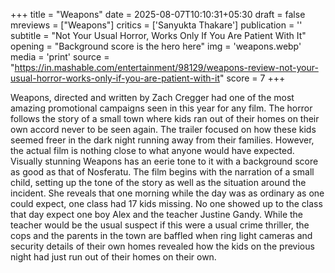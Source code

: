 +++
title = "Weapons"
date = 2025-08-07T10:10:31+05:30
draft = false
mreviews = ["Weapons"]
critics = ['Sanyukta Thakare']
publication = ''
subtitle = "Not Your Usual Horror, Works Only If You Are Patient With It"
opening = "Background score is the hero here"
img = 'weapons.webp'
media = 'print'
source = "https://in.mashable.com/entertainment/98129/weapons-review-not-your-usual-horror-works-only-if-you-are-patient-with-it"
score = 7
+++

Weapons, directed and written by Zach Cregger had one of the most amazing promotional campaigns seen in this year for any film. The horror follows the story of a small town where kids ran out of their homes on their own accord never to be seen again. The trailer focused on how these kids seemed freer in the dark night running away from their families. However, the actual film is nothing close to what anyone would have expected. Visually stunning Weapons has an eerie tone to it with a background score as good as that of Nosferatu. The film begins with the narration of a small child, setting up the tone of the story as well as the situation around the incident. She reveals that one morning while the day was as ordinary as one could expect, one class had 17 kids missing. No one showed up to the class that day expect one boy Alex and the teacher Justine Gandy. While the teacher would be the usual suspect if this were a usual crime thriller, the cops and the parents in the town are baffled when ring light cameras and security details of their own homes revealed how the kids on the previous night had just run out of their homes on their own.
